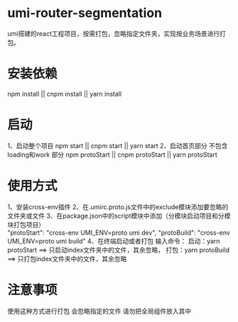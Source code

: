 # umi-router-segmentation
umi搭建的react工程项目，按需打包，忽略指定文件夹，实现按业务场景进行打包。

# 安装依赖

npm install || cnpm install || yarn install

# 启动
1、启动整个项目  npm start || cnpm start || yarn start
2、启动首页部分 不包含 loading和work 部分 npm protoStart || cnpm protoStart || yarn protoStart

# 使用方式
1、安装cross-env插件
2、在.umirc.proto.js文件中的exclude模块添加要忽略的文件夹或文件
3、在package.json中的script模块中添加（分模块启动项目和分模块打包项目）  
    "protoStart": "cross-env UMI_ENV=proto umi dev",
    "protoBuild": "cross-env UMI_ENV=proto umi build"
4、在终端启动或者打包 输入命令：
    启动：yarn protoStart  ==> 只启动index文件夹中的文件，其余忽略，
    打包：yarn protoBuild  ==> 只打包index文件夹中的文件，其余忽略

# 注意事项
使用这种方式进行打包 会忽略指定的文件 请勿把全局组件放入其中

